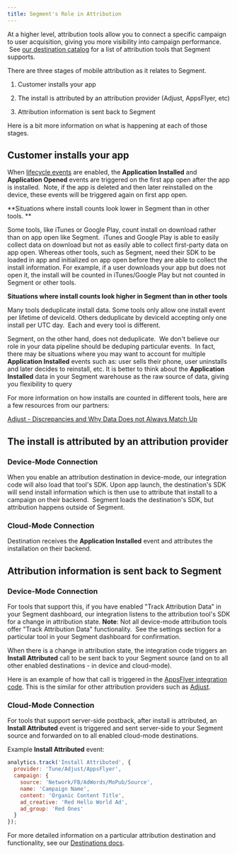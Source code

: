 ```yaml
---
title: Segment's Role in Attribution 
---
```


At a higher level, attribution tools allow you to connect a specific campaign to user acquisition, giving you more visibility into campaign performance.  See [our destination catalog](https://segment.com/catalog) for a list of attribution tools that Segment supports. 

There are three stages of mobile attribution as it relates to Segment. 

1.  Customer installs your app

2.  The install is attributed by an attribution provider (Adjust, AppsFlyer, etc)

3.  Attribution information is sent back to Segment


Here is a bit more information on what is happening at each of those stages. 

## Customer installs your app

When [lifecycle events](/docs/connections/spec/mobile/#lifecycle-events) are enabled, the **Application Installed** and **Application Opened** events are triggered on the first app open after the app is installed.  Note, if the app is deleted and then later reinstalled on the device, these events will be triggered again on first app open. 

**Situations where install counts look lower in Segment than in other tools. **

Some tools, like iTunes or Google Play, count install on download rather than on app open like Segment.  iTunes and Google Play is able to easily collect data on download but not as easily able to collect first-party data on app open. Whereas other tools, such as Segment, need their SDK to be loaded in app and initialized on app open before they are able to collect the install information. For example, if a user downloads your app but does not open it, the install will be counted in iTunes/Google Play but not counted in Segment or other tools.

**Situations where install counts look higher in Segment than in other tools**

Many tools deduplicate install data. Some tools only allow one install event per lifetime of deviceId. Others deduplicate by deviceId accepting only one install per UTC day.  Each and every tool is different.  

Segment, on the other hand, does not deduplicate.  We don't believe our role in your data pipeline should be deduping particular events.  In fact, there may be situations where you may want to account for multiple **Application Installed** events such as: user sells their phone, user uninstalls and later decides to reinstall, etc. It is better to think about the **Application Installed** data in your Segment warehouse as the raw source of data, giving you flexibility to query 

For more information on how installs are counted in different tools, here are a few resources from our partners: 

[Adjust - Discrepancies and Why Data Does not Always Match Up](https://www.adjust.com/blog/discrepancies-and-why-data-does-not-always-match-up/)

## The install is attributed by an attribution provider

### Device-Mode Connection

When you enable an attribution destination in device-mode, our integration code will also load that tool's SDK. Upon app launch, the destination's SDK will send install information which is then use to attribute that install to a campaign on their backend.  Segment loads the destination's SDK, but attribution happens outside of Segment. 

### Cloud-Mode Connection

Destination receives the **Application Installed** event and attributes the installation on their backend. 

## Attribution information is sent back to Segment

### Device-Mode Connection

For tools that support this, if you have enabled "Track Attribution Data" in your Segment dashboard, our integration listens to the attribution tool's SDK for a change in attribution state. **Note**: Not all device-mode attribution tools offer "Track Attribution Data" functionality.  See the settings section for a particular tool in your Segment dashboard for confirmation. 

When there is a change in attribution state, the integration code triggers an **Install Attributed** call to be sent back to your Segment source (and on to all other enabled destinations - in device and cloud-mode).  

Here is an example of how that call is triggered in the [AppsFlyer integration code](https://github.com/AppsFlyerSDK/segment-appsflyer-ios/blob/5e12550d63e98322409c7e6b9ce55137809ccf5b/segment-appsflyer-ios/Classes/SEGAppsFlyerIntegration.m#L150). This is the similar for other attribution providers such as [Adjust](https://github.com/segment-integrations/analytics-ios-integration-adjust/blob/e5197205b63aab95995f449f509e51d84d3d0cb2/Pod/Classes/SEGAdjustIntegration.m#L154). 

### Cloud-Mode Connection

For tools that support server-side postback, after install is attributed, an **Install Attributed** event is triggered and sent server-side to your Segment source and forwarded on to all enabled cloud-mode destinations. 

Example **Install Attributed** event: 

```js
analytics.track('Install Attributed', {
  provider: 'Tune/Adjust/AppsFlyer',
  campaign: {
    source: 'Network/FB/AdWords/MoPub/Source',
    name: 'Campaign Name',
    content: 'Organic Content Title',
    ad_creative: 'Red Hello World Ad',
    ad_group: 'Red Ones'
  }
});
```

For more detailed information on a particular attribution destination and functionality, see our [Destinations docs](https://segment.com/docs/connections/destinations/).
